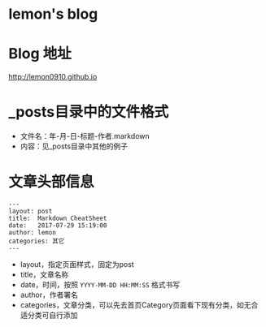 # lemon's blog

# Blog 地址
http://lemon0910.github.io

# _posts目录中的文件格式

* 文件名：年-月-日-标题-作者.markdown
* 内容：见_posts目录中其他的例子


# 文章头部信息

```
---
layout: post
title:  Markdown CheatSheet
date:   2017-07-29 15:19:00
author: lemon
categories: 其它
---
```

* layout，指定页面样式，固定为post
* title，文章名称
* date，时间，按照 `YYYY-MM-DD HH:MM:SS` 格式书写
* author，作者署名
* categories，文章分类，可以先去首页Category页面看下现有分类，如无合适分类可自行添加

